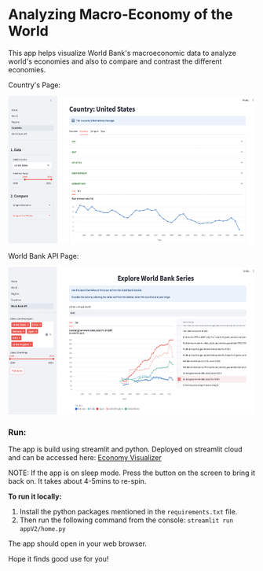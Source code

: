 # Analyzing Macro-Economy of the World
 
This app helps visualize World Bank's macroeconomic data to analyze world's economies and also to compare and contrast the different economies. 

Country's Page:

<img src="imgs/country_page.png" width="600" height="300"/>
<!-- ![Screenshot of the Country page!](/imgs/country_page.png) -->

World Bank API Page:

<img src="imgs/world_bank_page.png" width="600" height="300" />
<!-- ![Screenshot of the World Bank API page!](/imgs/world_bank_page.png) -->


### Run:
The app is build using streamlit and python. Deployed on streamlit cloud and can be accessed here: [Economy Visualizer](https://visualize-economies.streamlit.app/)

NOTE: If the app is on sleep mode. Press the button on the screen to bring it back on. It takes about 4-5mins to re-spin.

**To run it locally:**
1. Install the python packages mentioned in the `requirements.txt` file. 
2. Then run the following command from the console: `streamlit run appV2/home.py`

The app should open in your web browser.


Hope it finds good use for you!